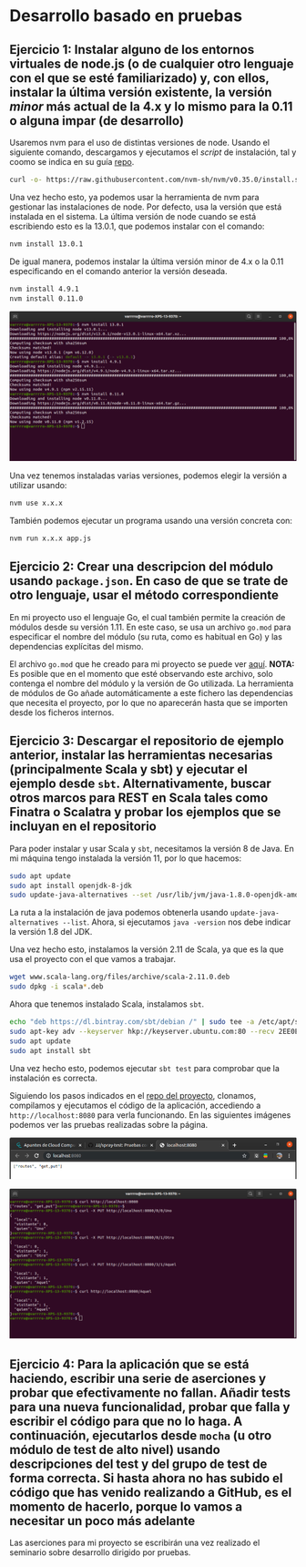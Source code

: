 # Desarrollo basado en pruebas

## Ejercicio 1: Instalar alguno de los entornos virtuales de node.js (o de cualquier otro lenguaje con el que se esté familiarizado) y, con ellos, instalar la última versión existente, la versión *minor* más actual de la 4.x y lo mismo para la 0.11 o alguna impar (de desarrollo)

Usaremos nvm para el uso de distintas versiones de node. Usando el siguiente comando, descargamos y ejecutamos el *script* de instalación, tal y coomo se indica en su guía [repo](https://github.com/nvm-sh/nvm).

```bash
curl -o- https://raw.githubusercontent.com/nvm-sh/nvm/v0.35.0/install.sh | bash
```

Una vez hecho esto, ya podemos usar la herramienta de nvm para gestionar las instalaciones de node. Por defecto, usa la versión que está instalada en el sistema. La última versión de node cuando se está escribiendo esto es la 13.0.1, que podemos instalar con el comando:

```bash
nvm install 13.0.1
```

De igual manera, podemos instalar la última versión minor de 4.x o la 0.11 especificando en el comando anterior la versión deseada.

```bash
nvm install 4.9.1
nvm install 0.11.0
```

![Instalación de diversas versiones de node](images/tema2/nvm-install.png)

Una vez tenemos instaladas varias versiones, podemos elegir la versión a utilizar usando:

```bash
nvm use x.x.x
```

También podemos ejecutar un programa usando una versión concreta con:

```bash
nvm run x.x.x app.js
```

## Ejercicio 2: Crear una descripcion del módulo usando `package.json`. En caso de que se trate de otro lenguaje, usar el método correspondiente

En mi proyecto uso el lenguaje Go, el cual también permite la creación de módulos desde su versión 1.11. En este caso, se usa un archivo `go.mod` para especificar el nombre del módulo (su ruta, como es habitual en Go) y las dependencias explícitas del mismo.

El archivo `go.mod` que he creado para mi proyecto se puede ver [aquí](https://github.com/Varrrro/pay-up/blob/master/go.mod). **NOTA:** Es posible que en el momento que esté observando este archivo, solo contenga el nombre del módulo y la versión de Go utilizada. La herramienta de módulos de Go añade automáticamente a este fichero las dependencias que necesita el proyecto, por lo que no aparecerán hasta que se importen desde los ficheros internos.

## Ejercicio 3: Descargar el repositorio de ejemplo anterior, instalar las herramientas necesarias (principalmente Scala y sbt) y ejecutar el ejemplo desde `sbt`. Alternativamente, buscar otros marcos para REST en Scala tales como Finatra o Scalatra y probar los ejemplos que se incluyan en el repositorio

Para poder instalar y usar Scala y `sbt`, necesitamos la versión 8 de Java. En mi máquina tengo instalada la versión 11, por lo que hacemos:

```bash
sudo apt update
sudo apt install openjdk-8-jdk
sudo update-java-alternatives --set /usr/lib/jvm/java-1.8.0-openjdk-amd64
```

La ruta a la instalación de java podemos obtenerla usando `update-java-alternatives --list`. Ahora, si ejecutamos `java -version` nos debe indicar la versión 1.8 del JDK.

Una vez hecho esto, instalamos la versión 2.11 de Scala, ya que es la que usa el proyecto con el que vamos a trabajar.

```bash
wget www.scala-lang.org/files/archive/scala-2.11.0.deb
sudo dpkg -i scala*.deb
```

Ahora que tenemos instalado Scala, instalamos `sbt`.

```bash
echo "deb https://dl.bintray.com/sbt/debian /" | sudo tee -a /etc/apt/sources.list.d/sbt.list
sudo apt-key adv --keyserver hkp://keyserver.ubuntu.com:80 --recv 2EE0EA64E40A89B84B2DF73499E82A75642AC823
sudo apt update
sudo apt install sbt
```

Una vez hecho esto, podemos ejecutar `sbt test` para comprobar que la instalación es correcta.

Siguiendo los pasos indicados en el [repo del proyecto](https://github.com/JJ/spray-test), clonamos, compilamos y ejecutamos el código de la aplicación, accediendo a `http://localhost:8080` para verla funcionando. En las siguientes imágenes podemos ver las pruebas realizadas sobre la página.

![Acceso a la API desde el navegador](images/tema2/test-nav.png)

![Acceso a la API desde el terminal](images/tema2/test-cli.png)

## Ejercicio 4: Para la aplicación que se está haciendo, escribir una serie de aserciones y probar que efectivamente no fallan. Añadir tests para una nueva funcionalidad, probar que falla y escribir el código para que no lo haga. A continuación, ejecutarlos desde `mocha` (u otro módulo de test de alto nivel) usando descripciones del test y del grupo de test de forma correcta. Si hasta ahora no has subido el código que has venido realizando a GitHub, es el momento de hacerlo, porque lo vamos a necesitar un poco más adelante

Las aserciones para mi proyecto se escribirán una vez realizado el seminario sobre desarrollo dirigido por pruebas.

